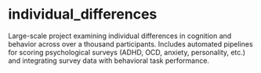 # individual_differences
Large-scale project examining individual differences in cognition and behavior across over a thousand participants. Includes automated pipelines for scoring psychological surveys (ADHD, OCD, anxiety, personality, etc.) and integrating survey data with behavioral task performance.
